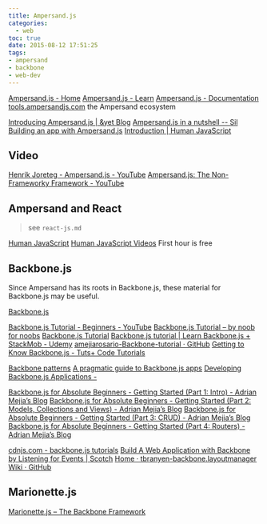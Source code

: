 ```yaml
---
title: Ampersand.js
categories:
  - web
toc: true
date: 2015-08-12 17:51:25
tags:
- ampersand
- backbone
- web-dev
---
```


[Ampersand.js - Home](http://ampersandjs.com/)
[Ampersand.js - Learn](https://ampersandjs.com/learn/)
[Ampersand.js - Documentation](http://ampersandjs.com/docs)
[tools.ampersandjs.com](http://tools.ampersandjs.com/) the Ampersand ecosystem

[Introducing Ampersand.js | &yet Blog](https://blog.andyet.com/2014/06/25/introducing-ampersand-js)
[Ampersand.js in a nutshell -- Sil](http://silvdb.github.io/2015/04/20/ampersand-js-in-a-nutshell/)
[Building an app with Ampersand.js](http://iamsim.me/building-an-app-with-ampersand-js/)
[Introduction | Human JavaScript](http://read.humanjavascript.com/)

## Video

[Henrik Joreteg - Ampersand.js - YouTube](https://www.youtube.com/watch?v=k8JOKLEPSe0)
[Ampersand.js: The Non-Frameworky Framework - YouTube](https://www.youtube.com/watch?v=0epCeulgzrA)

## Ampersand and React

> see `react-js.md`

[Human JavaScript](http://read.humanjavascript.com/)
[Human JavaScript Videos](http://learn.humanjavascript.com/react-ampersand) First hour is free

## Backbone.js

Since Ampersand has its roots in Backbone.js, these material for Backbone.js may be useful.

[Backbone.js](http://backbonejs.org/)

[Backbone.js Tutorial - Beginners - YouTube](https://www.youtube.com/watch?v=FZSjvWtUxYk)
[Backbone.js Tutorial – by noob for noobs](http://thomasdavis.github.io/2011/02/01/backbone-introduction.html)
[Backbone.js Tutorial](https://backbonetutorials.com/)
[Backbone.js tutorial | Learn Backbone.js + StackMob - Udemy](https://www.udemy.com/learn-backbonejs-stackmob/)
[amejiarosario-Backbone-tutorial · GitHub](https://github.com/amejiarosario/Backbone-tutorial)
[Getting to Know Backbone.js - Tuts+ Code Tutorials](http://code.tutsplus.com/series/getting-to-know-backbonejs--net-24408)

[Backbone patterns](http://ricostacruz.com/backbone-patterns/)
[A pragmatic guide to Backbone.js apps](http://pragmatic-backbone.com/)
[Developing Backbone.js Applications -](http://addyosmani.github.io/backbone-fundamentals/)

[Backbone.js for Absolute Beginners - Getting Started (Part 1: Intro) - Adrian Mejia’s Blog](http://adrianmejia.com/blog/2012/09/11/backbone-dot-js-for-absolute-beginners-getting-started)
[Backbone.js for Absolute Beginners - Getting Started (Part 2: Models, Collections and Views) - Adrian Mejia’s Blog](http://adrianmejia.com/blog/2012/09/13/backbone-js-for-absolute-beginners-getting-started-part-2/)
[Backbone.js for Absolute Beginners - Getting Started (Part 3: CRUD) - Adrian Mejia’s Blog](http://adrianmejia.com/blog/2012/09/13/backbonejs-for-absolute-beginners-getting-started-part-3/)
[Backbone.js for Absolute Beginners - Getting Started (Part 4: Routers) - Adrian Mejia’s Blog](http://adrianmejia.com/blog/2012/09/13/backbone-js-for-absolute-beginners-getting-started-part-4/)

[cdnjs.com - backbone.js tutorials](https://cdnjs.com/libraries/backbone.js/tutorials/)
[Build A Web Application with Backbone by Listening for Events | Scotch](https://scotch.io/tutorials/build-a-web-application-with-backbone-by-listening-for-events)
[Home · tbranyen-backbone.layoutmanager Wiki · GitHub](https://github.com/tbranyen/backbone.layoutmanager/wiki)

## Marionette.js

[Marionette.js – The Backbone Framework](http://marionettejs.com/)
